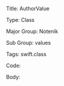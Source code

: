Title:  AuthorValue

Type:   Class

Major Group: Notenik

Sub Group:   values

Tags:   swift.class

Code:



Body:



